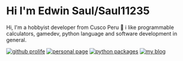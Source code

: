 
# Hi I'm Edwin Saul/Saul11235

Hi, I'm a hobbyist developer from Cusco Peru :rocket: 
i like programmable calculators, gamedev, python language
and software development in general.

[![github prolife](https://img.shields.io/badge/-github_prolife-black)](https://saul11235.github.io)
[![personal page](https://img.shields.io/badge/-personal_page-red)](https://saul11235.github.io/portfolio/)
[![python packages](https://img.shields.io/badge/-python_packages-green)](https://pypi.org/user/EdwinSaul/)
[![my blog](https://img.shields.io/badge/-illarisoft-blue)](https://www.illarisoft.com/)

